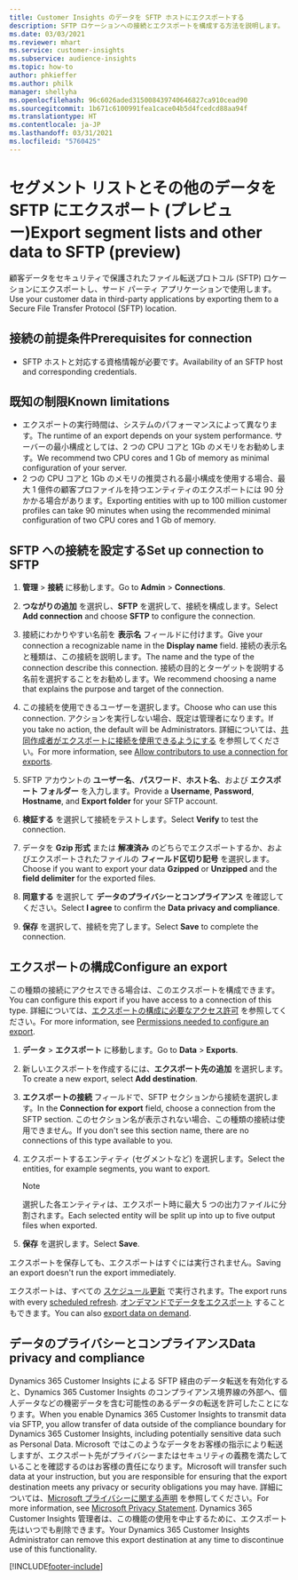 ```yaml
---
title: Customer Insights のデータを SFTP ホストにエクスポートする
description: SFTP ロケーションへの接続とエクスポートを構成する方法を説明します。
ms.date: 03/03/2021
ms.reviewer: mhart
ms.service: customer-insights
ms.subservice: audience-insights
ms.topic: how-to
author: phkieffer
ms.author: philk
manager: shellyha
ms.openlocfilehash: 96c6026aded315008439740646827ca910cead90
ms.sourcegitcommit: 1b671c6100991fea1cace04b5d4fcedcd88aa94f
ms.translationtype: HT
ms.contentlocale: ja-JP
ms.lasthandoff: 03/31/2021
ms.locfileid: "5760425"
---
```

# <a name="export-segment-lists-and-other-data-to-sftp-preview"></a><span data-ttu-id="b96f4-103">セグメント リストとその他のデータを SFTP にエクスポート (プレビュー)</span><span class="sxs-lookup"><span data-stu-id="b96f4-103">Export segment lists and other data to SFTP (preview)</span></span>

<span data-ttu-id="b96f4-104">顧客データをセキュリティで保護されたファイル転送プロトコル (SFTP) ロケーションにエクスポートし、サード パーティ アプリケーションで使用します。</span><span class="sxs-lookup"><span data-stu-id="b96f4-104">Use your customer data in third-party applications by exporting them to a Secure File Transfer Protocol (SFTP) location.</span></span>

## <a name="prerequisites-for-connection"></a><span data-ttu-id="b96f4-105">接続の前提条件</span><span class="sxs-lookup"><span data-stu-id="b96f4-105">Prerequisites for connection</span></span>

- <span data-ttu-id="b96f4-106">SFTP ホストと対応する資格情報が必要です。</span><span class="sxs-lookup"><span data-stu-id="b96f4-106">Availability of an SFTP host and corresponding credentials.</span></span>

## <a name="known-limitations"></a><span data-ttu-id="b96f4-107">既知の制限</span><span class="sxs-lookup"><span data-stu-id="b96f4-107">Known limitations</span></span>

- <span data-ttu-id="b96f4-108">エクスポートの実行時間は、システムのパフォーマンスによって異なります。</span><span class="sxs-lookup"><span data-stu-id="b96f4-108">The runtime of an export depends on your system performance.</span></span> <span data-ttu-id="b96f4-109">サーバーの最小構成としては、2 つの CPU コアと 1Gb のメモリをお勧めします。</span><span class="sxs-lookup"><span data-stu-id="b96f4-109">We recommend two CPU cores and 1 Gb of memory as minimal configuration of your server.</span></span> 
- <span data-ttu-id="b96f4-110">2 つの CPU コアと 1Gb のメモリの推奨される最小構成を使用する場合、最大 1 億件の顧客プロファイルを持つエンティティのエクスポートには 90 分かかる場合があります。</span><span class="sxs-lookup"><span data-stu-id="b96f4-110">Exporting entities with up to 100 million customer profiles can take 90 minutes when using the recommended minimal configuration of two CPU cores and 1 Gb of memory.</span></span> 

## <a name="set-up-connection-to-sftp"></a><span data-ttu-id="b96f4-111">SFTP への接続を設定する</span><span class="sxs-lookup"><span data-stu-id="b96f4-111">Set up connection to SFTP</span></span>

1. <span data-ttu-id="b96f4-112">**管理** > **接続** に移動します。</span><span class="sxs-lookup"><span data-stu-id="b96f4-112">Go to **Admin** > **Connections**.</span></span>

1. <span data-ttu-id="b96f4-113">**つながりの追加** を選択し、**SFTP** を選択して、接続を構成します。</span><span class="sxs-lookup"><span data-stu-id="b96f4-113">Select **Add connection** and choose **SFTP** to configure the connection.</span></span>

1. <span data-ttu-id="b96f4-114">接続にわかりやすい名前を **表示名** フィールドに付けます。</span><span class="sxs-lookup"><span data-stu-id="b96f4-114">Give your connection a recognizable name in the **Display name** field.</span></span> <span data-ttu-id="b96f4-115">接続の表示名と種類は、この接続を説明します。</span><span class="sxs-lookup"><span data-stu-id="b96f4-115">The name and the type of the connection describe this connection.</span></span> <span data-ttu-id="b96f4-116">接続の目的とターゲットを説明する名前を選択することをお勧めします。</span><span class="sxs-lookup"><span data-stu-id="b96f4-116">We recommend choosing a name that explains the purpose and target of the connection.</span></span>

1. <span data-ttu-id="b96f4-117">この接続を使用できるユーザーを選択します。</span><span class="sxs-lookup"><span data-stu-id="b96f4-117">Choose who can use this connection.</span></span> <span data-ttu-id="b96f4-118">アクションを実行しない場合、既定は管理者になります。</span><span class="sxs-lookup"><span data-stu-id="b96f4-118">If you take no action, the default will be Administrators.</span></span> <span data-ttu-id="b96f4-119">詳細については、[共同作成者がエクスポートに接続を使用できるようにする](connections.md#allow-contributors-to-use-a-connection-for-exports) を参照してください。</span><span class="sxs-lookup"><span data-stu-id="b96f4-119">For more information, see [Allow contributors to use a connection for exports](connections.md#allow-contributors-to-use-a-connection-for-exports).</span></span>

1. <span data-ttu-id="b96f4-120">SFTP アカウントの **ユーザー名**、**パスワード**、**ホスト名**、および **エクスポート フォルダー** を入力します。</span><span class="sxs-lookup"><span data-stu-id="b96f4-120">Provide a **Username**, **Password**, **Hostname**, and **Export folder** for your SFTP account.</span></span>

1. <span data-ttu-id="b96f4-121">**検証する** を選択して接続をテストします。</span><span class="sxs-lookup"><span data-stu-id="b96f4-121">Select **Verify** to test the connection.</span></span>

1. <span data-ttu-id="b96f4-122">データを **Gzip 形式** または **解凍済み** のどちらでエクスポートするか、およびエクスポートされたファイルの **フィールド区切り記号** を選択します。</span><span class="sxs-lookup"><span data-stu-id="b96f4-122">Choose if you want to export your data **Gzipped** or **Unzipped** and the **field delimiter** for the exported files.</span></span>

1. <span data-ttu-id="b96f4-123">**同意する** を選択して **データのプライバシーとコンプライアンス** を確認してください。</span><span class="sxs-lookup"><span data-stu-id="b96f4-123">Select **I agree** to confirm the **Data privacy and compliance**.</span></span>

1. <span data-ttu-id="b96f4-124">**保存** を選択して、接続を完了します。</span><span class="sxs-lookup"><span data-stu-id="b96f4-124">Select **Save** to complete the connection.</span></span>

## <a name="configure-an-export"></a><span data-ttu-id="b96f4-125">エクスポートの構成</span><span class="sxs-lookup"><span data-stu-id="b96f4-125">Configure an export</span></span>

<span data-ttu-id="b96f4-126">この種類の接続にアクセスできる場合は、このエクスポートを構成できます。</span><span class="sxs-lookup"><span data-stu-id="b96f4-126">You can configure this export if you have access to a connection of this type.</span></span> <span data-ttu-id="b96f4-127">詳細については、[エクスポートの構成に必要なアクセス許可](export-destinations.md#set-up-a-new-export) を参照してください。</span><span class="sxs-lookup"><span data-stu-id="b96f4-127">For more information, see [Permissions needed to configure an export](export-destinations.md#set-up-a-new-export).</span></span>

1. <span data-ttu-id="b96f4-128">**データ** > **エクスポート** に移動します。</span><span class="sxs-lookup"><span data-stu-id="b96f4-128">Go to **Data** > **Exports**.</span></span>

1. <span data-ttu-id="b96f4-129">新しいエクスポートを作成するには、**エクスポート先の追加** を選択します。</span><span class="sxs-lookup"><span data-stu-id="b96f4-129">To create a new export, select **Add destination**.</span></span>

1. <span data-ttu-id="b96f4-130">**エクスポートの接続** フィールドで、SFTP セクションから接続を選択します。</span><span class="sxs-lookup"><span data-stu-id="b96f4-130">In the **Connection for export** field, choose a connection from the SFTP section.</span></span> <span data-ttu-id="b96f4-131">このセクション名が表示されない場合、この種類の接続は使用できません。</span><span class="sxs-lookup"><span data-stu-id="b96f4-131">If you don't see this section name, there are no connections of this type available to you.</span></span>

1. <span data-ttu-id="b96f4-132">エクスポートするエンティティ (セグメントなど) を選択します。</span><span class="sxs-lookup"><span data-stu-id="b96f4-132">Select the entities, for example segments, you want to export.</span></span>

   > [!NOTE]
   > <span data-ttu-id="b96f4-133">選択した各エンティティは、エクスポート時に最大 5 つの出力ファイルに分割されます。</span><span class="sxs-lookup"><span data-stu-id="b96f4-133">Each selected entity will be split up into up to five output files when exported.</span></span> 

1. <span data-ttu-id="b96f4-134">**保存** を選択します。</span><span class="sxs-lookup"><span data-stu-id="b96f4-134">Select **Save**.</span></span>

<span data-ttu-id="b96f4-135">エクスポートを保存しても、エクスポートはすぐには実行されません。</span><span class="sxs-lookup"><span data-stu-id="b96f4-135">Saving an export doesn't run the export immediately.</span></span>

<span data-ttu-id="b96f4-136">エクスポートは、すべての [スケジュール更新](system.md#schedule-tab) で実行されます。</span><span class="sxs-lookup"><span data-stu-id="b96f4-136">The export runs with every [scheduled refresh](system.md#schedule-tab).</span></span> <span data-ttu-id="b96f4-137">[オンデマンドでデータをエクスポート](export-destinations.md#run-exports-on-demand) することもできます。</span><span class="sxs-lookup"><span data-stu-id="b96f4-137">You can also [export data on demand](export-destinations.md#run-exports-on-demand).</span></span> 

## <a name="data-privacy-and-compliance"></a><span data-ttu-id="b96f4-138">データのプライバシーとコンプライアンス</span><span class="sxs-lookup"><span data-stu-id="b96f4-138">Data privacy and compliance</span></span>

<span data-ttu-id="b96f4-139">Dynamics 365 Customer Insights による SFTP 経由のデータ転送を有効化すると、Dynamics 365 Customer Insights のコンプライアンス境界線の外部へ、個人データなどの機密データを含む可能性のあるデータの転送を許可したことになります。</span><span class="sxs-lookup"><span data-stu-id="b96f4-139">When you enable Dynamics 365 Customer Insights to transmit data via SFTP, you allow transfer of data outside of the compliance boundary for Dynamics 365 Customer Insights, including potentially sensitive data such as Personal Data.</span></span> <span data-ttu-id="b96f4-140">Microsoft ではこのようなデータをお客様の指示により転送しますが、エクスポート先がプライバシーまたはセキュリティの義務を満たしていることを確認するのはお客様の責任になります。</span><span class="sxs-lookup"><span data-stu-id="b96f4-140">Microsoft will transfer such data at your instruction, but you are responsible for ensuring that the export destination meets any privacy or security obligations you may have.</span></span> <span data-ttu-id="b96f4-141">詳細については、[Microsoft プライバシーに関する声明](https://go.microsoft.com/fwlink/?linkid=396732) を参照してください。</span><span class="sxs-lookup"><span data-stu-id="b96f4-141">For more information, see [Microsoft Privacy Statement](https://go.microsoft.com/fwlink/?linkid=396732).</span></span>
<span data-ttu-id="b96f4-142">Dynamics 365 Customer Insights 管理者は、この機能の使用を中止するために、エクスポート先はいつでも削除できます。</span><span class="sxs-lookup"><span data-stu-id="b96f4-142">Your Dynamics 365 Customer Insights Administrator can remove this export destination at any time to discontinue use of this functionality.</span></span>

[!INCLUDE[footer-include](../includes/footer-banner.md)]
